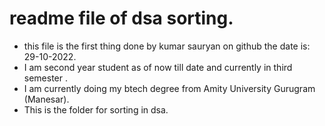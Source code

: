 # readme file of dsa sorting.
* this file is the first thing done by kumar sauryan on github the date is: 29-10-2022.
* I am second year student as of now till date and currently in third semester .
* I am currently doing my btech degree from Amity University Gurugram (Manesar).
* This is the folder for sorting in dsa.
